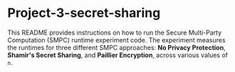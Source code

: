 # Project-3-secret-sharing

This README provides instructions on how to run the Secure Multi-Party Computation (SMPC) runtime experiment code. The experiment measures the runtimes for three different SMPC approaches: **No Privacy Protection**, **Shamir's Secret Sharing**, and **Paillier Encryption**, across various values of `n`.
